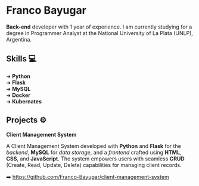 
# Franco Bayugar

**Back-end** developer with 1 year of experience. I am currently studying for a degree in Programmer Analyst at the National University of La Plata (UNLP), Argentina.

## Skills 💻

➜ **Python**\
➜ **Flask**\
➜ **MySQL**\
➜ **Docker**\
➜ **Kubernates**

## Projects ⚙️

**Client Management System**

A Client Management System developed with **Python** and **Flask** for the *backend*, **MySQL** for *data storage*, and a *frontend* crafted using **HTML**, **CSS**, and **JavaScript**. The system empowers users with seamless **CRUD** (Create, Read, Update, Delete) capabilities for managing client records.

➡️ https://github.com/Franco-Bayugar/client-management-system




